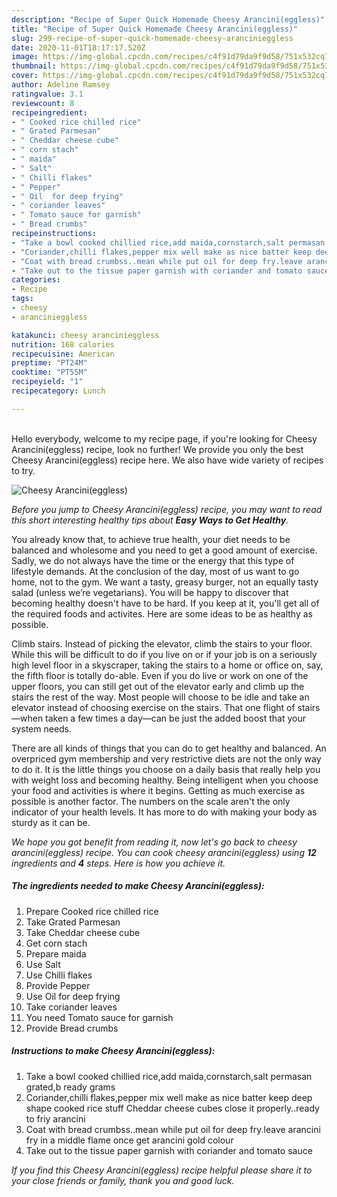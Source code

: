 ```yaml
---
description: "Recipe of Super Quick Homemade Cheesy Arancini(eggless)"
title: "Recipe of Super Quick Homemade Cheesy Arancini(eggless)"
slug: 299-recipe-of-super-quick-homemade-cheesy-arancinieggless
date: 2020-11-01T18:17:17.520Z
image: https://img-global.cpcdn.com/recipes/c4f91d79da9f9d58/751x532cq70/cheesy-arancinieggless-recipe-main-photo.jpg
thumbnail: https://img-global.cpcdn.com/recipes/c4f91d79da9f9d58/751x532cq70/cheesy-arancinieggless-recipe-main-photo.jpg
cover: https://img-global.cpcdn.com/recipes/c4f91d79da9f9d58/751x532cq70/cheesy-arancinieggless-recipe-main-photo.jpg
author: Adeline Ramsey
ratingvalue: 3.1
reviewcount: 8
recipeingredient:
- " Cooked rice chilled rice"
- " Grated Parmesan"
- " Cheddar cheese cube"
- " corn stach"
- " maida"
- " Salt"
- " Chilli flakes"
- " Pepper"
- " Oil  for deep frying"
- " coriander leaves"
- " Tomato sauce for garnish"
- " Bread crumbs"
recipeinstructions:
- "Take a bowl cooked chillied rice,add maida,cornstarch,salt permasan grated,b ready grams"
- "Coriander,chilli flakes,pepper mix well make as nice batter keep deep shape cooked rice stuff Cheddar cheese cubes close it properly..ready to friy arancini"
- "Coat with bread crumbss..mean while put oil for deep fry.leave arancini fry in a middle flame once get arancini gold colour"
- "Take out to the tissue paper garnish with coriander and tomato sauce"
categories:
- Recipe
tags:
- cheesy
- arancinieggless

katakunci: cheesy arancinieggless 
nutrition: 168 calories
recipecuisine: American
preptime: "PT24M"
cooktime: "PT55M"
recipeyield: "1"
recipecategory: Lunch

---
```

<br>
Hello everybody, welcome to my recipe page, if you're looking for Cheesy Arancini(eggless) recipe, look no further! We provide you only the best Cheesy Arancini(eggless) recipe here. We also have wide variety of recipes to try.
<br>


![Cheesy Arancini(eggless)](https://img-global.cpcdn.com/recipes/c4f91d79da9f9d58/751x532cq70/cheesy-arancinieggless-recipe-main-photo.jpg)

<i>Before you jump to Cheesy Arancini(eggless) recipe, you may want to read this short interesting healthy tips about <strong>Easy Ways to Get Healthy</strong>.</i>

You already know that, to achieve true health, your diet needs to be balanced and wholesome and you need to get a good amount of exercise. Sadly, we do not always have the time or the energy that this type of lifestyle demands. At the conclusion of the day, most of us want to go home, not to the gym. We want a tasty, greasy burger, not an equally tasty salad (unless we’re vegetarians). You will be happy to discover that becoming healthy doesn't have to be hard. If you keep at it, you'll get all of the required foods and activites. Here are some ideas to be as healthy as possible.

Climb stairs. Instead of picking the elevator, climb the stairs to your floor. While this will be difficult to do if you live on or if your job is on a seriously high level floor in a skyscraper, taking the stairs to a home or office on, say, the fifth floor is totally do-able. Even if you do live or work on one of the upper floors, you can still get out of the elevator early and climb up the stairs the rest of the way. Most people will choose to be idle and take an elevator instead of choosing exercise on the stairs. That one flight of stairs—when taken a few times a day—can be just the added boost that your system needs. 

There are all kinds of things that you can do to get healthy and balanced. An overpriced gym membership and very restrictive diets are not the only way to do it. It is the little things you choose on a daily basis that really help you with weight loss and becoming healthy. Being intelligent when you choose your food and activities is where it begins. Getting as much exercise as possible is another factor. The numbers on the scale aren't the only indicator of your health levels. It has more to do with making your body as sturdy as it can be. 


<i>We hope you got benefit from reading it, now let's go back to cheesy arancini(eggless) recipe. You can cook cheesy arancini(eggless) using <strong>12</strong> ingredients and <strong>4</strong> steps. Here is how you achieve it.
</i>

##### The ingredients needed to make Cheesy Arancini(eggless):

1. Prepare  Cooked rice chilled rice
1. Take  Grated Parmesan
1. Take  Cheddar cheese cube
1. Get  corn stach
1. Prepare  maida
1. Use  Salt
1. Use  Chilli flakes
1. Provide  Pepper
1. Use  Oil  for deep frying
1. Take  coriander leaves
1. You need  Tomato sauce for garnish
1. Provide  Bread crumbs


##### Instructions to make Cheesy Arancini(eggless):

1. Take a bowl cooked chillied rice,add maida,cornstarch,salt permasan grated,b ready grams
1. Coriander,chilli flakes,pepper mix well make as nice batter keep deep shape cooked rice stuff Cheddar cheese cubes close it properly..ready to friy arancini
1. Coat with bread crumbss..mean while put oil for deep fry.leave arancini fry in a middle flame once get arancini gold colour
1. Take out to the tissue paper garnish with coriander and tomato sauce


<i>If you find this Cheesy Arancini(eggless) recipe helpful please share it to your close friends or family, thank you and good luck.</i>
